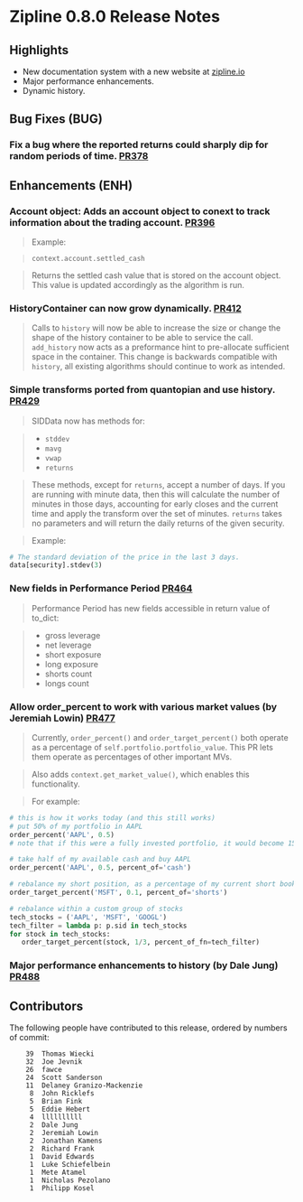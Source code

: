 # Zipline 0.8.0 Release Notes

## Highlights

  * New documentation system with a new website at [zipline.io](http://www.zipline.io)
  * Major performance enhancements.
  * Dynamic history.

## Bug Fixes (BUG)

### Fix a bug where the reported returns could sharply dip for random periods of time. [PR378](https://github.com/quantopian/zipline/pull/378)

## Enhancements (ENH)

### Account object: Adds an account object to conext to track information about the trading account. [PR396](https://github.com/quantopian/zipline/pull/396)

  > Example:

  > ```
  > context.account.settled_cash
  > ```

  > Returns the settled cash value that is stored on the account object. This
  > value is updated accordingly as the algorithm is run.

### HistoryContainer can now grow dynamically. [PR412](https://github.com/quantopian/zipline/pull/412)

  > Calls to `history` will now be able to increase the size or change the shape
  > of the history container to be able to service the call. `add_history` now
  > acts as a preformance hint to pre-allocate sufficient space in the
  > container. This change is backwards compatible with `history`, all existing
  > algorithms should continue to work as intended.

### Simple transforms ported from quantopian and use history. [PR429](https://github.com/quantopian/zipline/pull/429)

  > SIDData now has methods for:

  > - `stddev`
  > - `mavg`
  > - `vwap`
  > - `returns`

  > These methods, except for `returns`, accept a number of days. If you are
  > running with minute data, then this will calculate the number of minutes in
  > those days, accounting for early closes and the current time and apply the
  > transform over the set of minutes. `returns` takes no parameters and will
  > return the daily returns of the given security.

  > Example:
```python
# The standard deviation of the price in the last 3 days.
data[security].stdev(3)
```

### New fields in Performance Period [PR464](https://github.com/quantopian/zipline/pull/464)

  > Performance Period has new fields accessible in return value of to_dict:

  > - gross leverage
  > - net leverage
  > - short exposure
  > - long exposure
  > - shorts count
  > - longs count


### Allow order_percent to work with various market values (by Jeremiah Lowin) [PR477](https://github.com/quantopian/zipline/pull/477)

  > Currently, `order_percent()` and `order_target_percent()` both operate as a percentage of `self.portfolio.portfolio_value`. This PR lets them operate as percentages of other important MVs.

  > Also adds `context.get_market_value()`, which enables this functionality.

  > For example:
```python
# this is how it works today (and this still works)
# put 50% of my portfolio in AAPL
order_percent('AAPL', 0.5)
# note that if this were a fully invested portfolio, it would become 150% levered.

# take half of my available cash and buy AAPL
order_percent('AAPL', 0.5, percent_of='cash')

# rebalance my short position, as a percentage of my current short book
order_target_percent('MSFT', 0.1, percent_of='shorts')

# rebalance within a custom group of stocks
tech_stocks = ('AAPL', 'MSFT', 'GOOGL')
tech_filter = lambda p: p.sid in tech_stocks
for stock in tech_stocks:
   order_target_percent(stock, 1/3, percent_of_fn=tech_filter)
```

### Major performance enhancements to history (by Dale Jung) [PR488](https://github.com/quantopian/zipline/commit/38e8d5214d46f089020703712dc6b3f4f6ee084d)

## Contributors

The following people have contributed to this release, ordered by numbers of commit:
```
    39  Thomas Wiecki
    32  Joe Jevnik
    26  fawce
    24  Scott Sanderson
    11  Delaney Granizo-Mackenzie
     8  John Ricklefs
     5  Brian Fink
     5  Eddie Hebert
     4  llllllllll
     2  Dale Jung
     2  Jeremiah Lowin
     2  Jonathan Kamens
     2  Richard Frank
     1  David Edwards
     1  Luke Schiefelbein
     1  Mete Atamel
     1  Nicholas Pezolano
     1  Philipp Kosel
```
